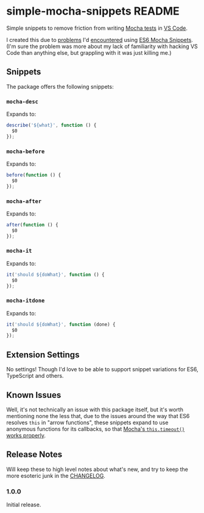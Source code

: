 # simple-mocha-snippets README

Simple snippets to remove friction from writing [Mocha tests](http://mochajs.org) in [VS Code](https://code.visualstudio.com).

I created this due to [problems](https://github.com/spoonscen/es6-mocha-snippets-vs-code/issues/3) I'd [encountered](https://github.com/spoonscen/es6-mocha-snippets-vs-code/issues/4) using [ES6 Mocha Snippets](https://marketplace.visualstudio.com/items?itemName=spoonscen.es6-mocha-snippets). (I'm sure the problem was more about my lack of familiarity with hacking VS Code than anything else, but grappling with it was just killing me.)


## Snippets

The package offers the following snippets:


### `mocha-desc`

Expands to:

```js
describe('${what}', function () {
  $0
});
```


### `mocha-before`

Expands to:

```js
before(function () {
  $0
});
```


### `mocha-after`

Expands to:

```js
after(function () {
  $0
});
```


### `mocha-it`

Expands to:

```js
it('should ${doWhat}', function () {
  $0
});
```


### `mocha-itdone`

Expands to:

```js
it('should ${doWhat}', function (done) {
  $0
});
```


## Extension Settings

No settings!  Though I'd love to be able to support snippet variations for ES6, TypeScript and others.


## Known Issues

Well, it's not technically an issue with this package itself, but it's worth mentioning none the less that, due to the issues around the way that ES6 resolves `this` in "arrow functions", these snippets expand to use anonymous functions for its callbacks, so that [Mocha's `this.timeout()` works properly](http://mochajs.org/#arrow-functions).


## Release Notes

Will keep these to high level notes about what's new, and try to keep the more esoteric junk in the [CHANGELOG](./CHANGELOG.md).


### 1.0.0

Initial release.


